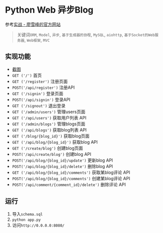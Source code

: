 # Python Web 异步Blog


参考[实战 - 廖雪峰的官方网站](https://www.liaoxuefeng.com/wiki/1016959663602400/1018138095494592)


>关键词`ORM`, `Model`, `异步`, `基于生成器的协程`, `MySQL`, `aiohttp`, `基于Socket的Web服务器`, `Web框架`, `MVC`


## 实现功能
* [截图](screenshots/README.md)
* `GET ('/')`  首页
* `GET ('/register')`  注册页面
* `POST('/api/register')`  注册API
* `GET ('/signin')`  登录页面
* `POST('/api/signin')`  登录API
* `GET ('/signout')`  退出登录
* `GET ('/admin/users')`  管理users页面
* `GET ('/api/users')`  获取用户列表 API
* `GET ('/admin/blogs')`  管理blogs页面
* `GET ('/api/blogs')`  获取blog列表 API
* `GET ('/blog/{blog_id}')`  获取blog页面
* `GET ('/api/blog/{blog_id}')`  获取blog API
* `GET ('/create/blog')`  创建blog页面
* `POST('/api/create/blog')`  创建blog API
* `POST('/api/blog/{blog_id}/update')`  更新blog API
* `POST('/api/blog/{blog_id}/delete')`  删除blog API
* `GET ('/api/blog/{blog_id}/comments')`  获取某blog评论 API
* `POST('/api/blog/{blog_id}/comments')`  创建某blog评论 API
* `POST('/api/comment/{comment_id}/delete')`  删除评论 API


## 运行
1. 导入`schema.sql`
2. `python app.py`
3. 访问`http://0.0.0.0:8080/`
